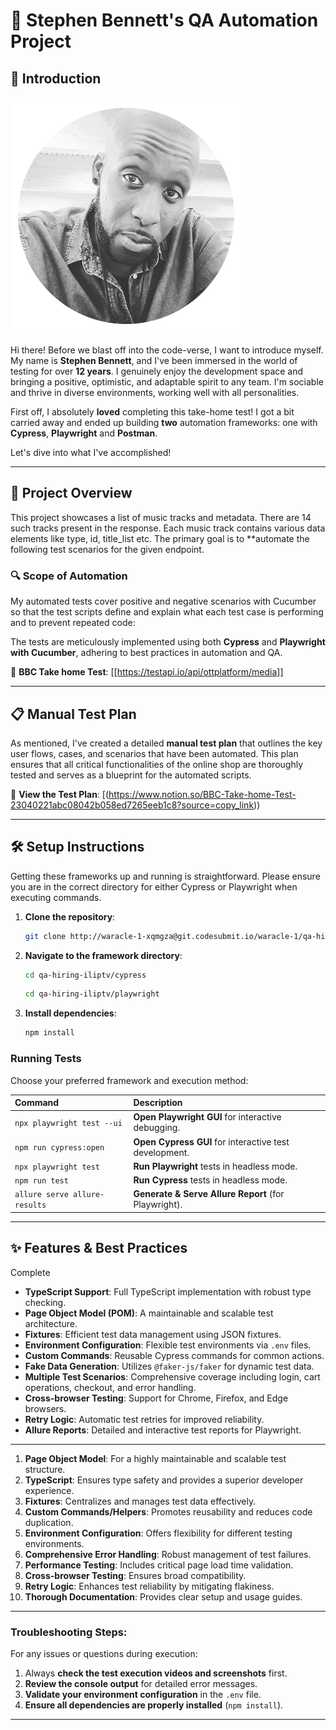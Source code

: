 # 🚀 Stephen Bennett's QA Automation Project

[](https://github.com/steviebdesignstraining/waracle_takehome_Test/actions/workflows/main.yml/badge.svg)

## 👋 Introduction

![Stephen_.png](https://github.com/steviebdesignstraining/waracle_takehome_Test/raw/main/Stephen_.png)

Hi there\! Before we blast off into the code-verse, I want to introduce myself. My name is **Stephen Bennett**, and I've been immersed in the world of testing for over **12 years**. I genuinely enjoy the development space and bringing a positive, optimistic, and adaptable spirit to any team. I'm sociable and thrive in diverse environments, working well with all personalities.

First off, I absolutely **loved** completing this take-home test\! I got a bit carried away and ended up building **two** automation frameworks: one with **Cypress**, **Playwright** and **Postman**. 

Let's dive into what I've accomplished\!

-----

## 🎯 Project Overview

This project showcases a list of music tracks and metadata. There are 14 such tracks present in the response. Each music track contains various data elements like type, id, title_list etc. The primary goal is to **automate the following test scenarios for the given endpoint.

### 🔍 Scope of Automation

My automated tests cover positive and negative scenarios with Cucumber so that the test scripts define and explain what each test case is performing and to prevent repeated code:


The tests are meticulously implemented using both **Cypress** and **Playwright with Cucumber**, adhering to best practices in automation and QA. 

🔗 **BBC Take home Test**: [[https://testapi.io/api/ottplatform/media]]

-----

## 📋 Manual Test Plan

As mentioned, I've created a detailed **manual test plan** that outlines the key user flows, cases, and scenarios that have been automated. This plan ensures that all critical functionalities of the online shop are thoroughly tested and serves as a blueprint for the automated scripts.

📖 **View the Test Plan**: [(https://www.notion.so/BBC-Take-home-Test-23040221abc08042b058ed7265eeb1c8?source=copy_link))

-----

## 🛠️ Setup Instructions

Getting these frameworks up and running is straightforward. Please ensure you are in the correct directory for either Cypress or Playwright when executing commands.

1.  **Clone the repository**:

    ```bash
    git clone http://waracle-1-xqmgza@git.codesubmit.io/waracle-1/qa-hiring-iliptv
    ```

2.  **Navigate to the framework directory**:

    ```bash | Cypress
    cd qa-hiring-iliptv/cypress
    ```

    ```bash | Playwright
    cd qa-hiring-iliptv/playwright
    ```

3.  **Install dependencies**:

    ```bash
    npm install
    ```

### Running Tests

Choose your preferred framework and execution method:

| Command                   | Description                                             |
| :------------------------ | :------------------------------------------------------ |
| `npx playwright test --ui` | **Open Playwright GUI** for interactive debugging.      |
| `npm run cypress:open`    | **Open Cypress GUI** for interactive test development.  |
| `npx playwright test`     | **Run Playwright** tests in headless mode.              |
| `npm run test`            | **Run Cypress** tests in headless mode.                 |
| `allure serve allure-results` | **Generate & Serve Allure Report** (for Playwright). |

-----

## ✨ Features & Best Practices

Complete

  * **TypeScript Support**: Full TypeScript implementation with robust type checking.
  * **Page Object Model (POM)**: A maintainable and scalable test architecture.
  * **Fixtures**: Efficient test data management using JSON fixtures.
  * **Environment Configuration**: Flexible test environments via `.env` files.
  * **Custom Commands**: Reusable Cypress commands for common actions.
  * **Fake Data Generation**: Utilizes `@faker-js/faker` for dynamic test data.
  * **Multiple Test Scenarios**: Comprehensive coverage including login, cart operations, checkout, and error handling.
  * **Cross-browser Testing**: Support for Chrome, Firefox, and Edge browsers.
  * **Retry Logic**: Automatic test retries for improved reliability.
  * **Allure Reports**: Detailed and interactive test reports for Playwright.

-----

1.  **Page Object Model**: For a highly maintainable and scalable test structure.
2.  **TypeScript**: Ensures type safety and provides a superior developer experience.
3.  **Fixtures**: Centralizes and manages test data effectively.
4.  **Custom Commands/Helpers**: Promotes reusability and reduces code duplication.
5.  **Environment Configuration**: Offers flexibility for different testing environments.
6.  **Comprehensive Error Handling**: Robust management of test failures.
7.  **Performance Testing**: Includes critical page load time validation.
8.  **Cross-browser Testing**: Ensures broad compatibility.
9.  **Retry Logic**: Enhances test reliability by mitigating flakiness.
10. **Thorough Documentation**: Provides clear setup and usage guides.

-----
### Troubleshooting Steps:

For any issues or questions during execution:

1.  Always **check the test execution videos and screenshots** first.
2.  **Review the console output** for detailed error messages.
3.  **Validate your environment configuration** in the `.env` file.
4.  **Ensure all dependencies are properly installed** (`npm install`).

-----

